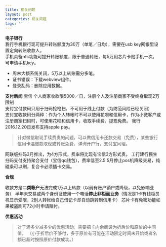 ```yaml
---
title: 相关问题
layout: post
categories: 相关问题
tags: ''
---
```

**电子银行**  
我行手机银行现可提升转账额度为30万（单笔／日均），需要在usb key网银里设置定向转账收款人。  
手机具备nfc功能可提升转账额度，限于普通转账，每5万用芯片卡贴手机一次。可申请手机key。
* 周末大额系统关闭，5万以上转账需分多笔。
* 证书错误：下载webview组件。
* 登录乱码：删除应用数据。

**支付新闻**
宝信 个人商家收款限5000／日，注册个人及注册商家不受终身取现2万限制                                                              
支付宝付款码只用于扫码抢枪扫，不可用于线上付款（为防范风险已经关闭）                                  
支付宝收款码分两种：作为个人转帐时不可以使用花呗和信用卡，作为小微客户或注册商家扫码时，可使用花呗和信用卡，收取手续费，提现免费。
我行2016.12.20日发布支持apple pay。

> 针对微信取现手续费贵的问题，可以做信用卡还款交易（免费），某些银行信用卡溢缴款取现或转账免费，详询开户行，支付宝同理。

网联版扫码3月推出，为4方形式，费率将比现有宝信3方形式贵。
工行建行民生扫码支付支持聚合支付（宝信qq钱包），费率低至2.5
5月停止pos机降级交易，纯磁条可以刷，复合卡必须插卡交易。

**合规**

收款方是**二类帐户**无法完成1万以上转款（以前有账户销户或降级，以免影响业务）
半年未交易或两个身份证使用一个电话**停止非柜面业务**（情况是1卡有钱柜员机显示受限，2别人转帐给自己借记卡却自动跳转到信用卡）
芯片卡有免密功能如果被盗刷可72小时申请赔付。

**优惠活动**

> 对于满多少减多少的优惠活动，需要把卡内余额设为折后价和原价的中间值， （小于折后价不够付，多于原价有可能在活动限定时间未开始或者名额已超时按照原价付款成功。）